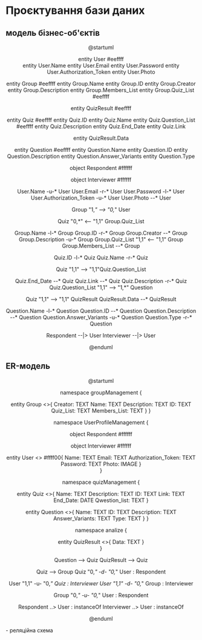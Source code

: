# Проєктування бази даних

## модель бізнес-об'єктів

<center>  

@startuml  

entity User #eeffff  
entity User.Name 
entity User.Email
entity User.Password
entity User.Authorization_Token
entity User.Photo

entity Group #eeffff
entity Group.Name
entity Group.ID
entity Group.Creator
entity Group.Description
entity Group.Members_List
entity Group.Quiz_List  #eeffff

entity QuizResult #eeffff

entity Quiz  #eeffff
entity Quiz.ID
entity Quiz.Name
entity Quiz.Question_List #eeffff
entity Quiz.Description
entity Quiz.End_Date
entity Quiz.Link

entity QuizResult.Data 

entity Question #eeffff
entity Question.Name
entity Question.ID
entity Question.Description
entity Question.Answer_Variants
entity Question.Type

object Respondent #ffffff

object Interviewer #ffffff

User.Name -u-* User
User.Email -r-* User
User.Password -l-* User
User.Authorization_Token -u-* User
User.Photo --* User

Group "1,*" --> "0,*" User 


Quiz "0,*" <-- "1,1"  Group.Quiz_List

Group.Name -l-* Group
Group.ID -r-* Group
Group.Creator --* Group
Group.Description -u-* Group
Group.Quiz_List "1,1" <-- "1,1" Group
Group.Members_List --* Group

Quiz.ID -l-* Quiz
Quiz.Name -r-* Quiz

Quiz "1,1" --> "1,1"Quiz.Question_List

Quiz.End_Date --* Quiz
Quiz.Link --* Quiz
Quiz.Description -r-* Quiz
Quiz.Question_List "1,1" --> "1,*" Question 


Quiz "1,1" --> "1,1" QuizResult
QuizResult.Data --* QuizResult

Question.Name -l-* Question
Question.ID --* Question
Question.Description --* Question
Question.Answer_Variants -u-* Question
Question.Type -r-* Question 

Respondent --|> User
Interviewer --|> User  

@enduml  

</center>  

## ER-модель

<center>  

@startuml   

namespace groupManagement {

entity Group <<ENTITY>>{
    Creator: TEXT 
    Name: TEXT 
    Description: TEXT 
    ID: TEXT
    Quiz_List: TEXT 
    Members_List: TEXT 
} 
}

namespace UserProfileManagement {

object Respondent #ffffff

object Interviewer #ffffff
 

entity User <<ENTITY>> #ffff00{
    Name: TEXT 
    Email: TEXT 
    Authorization_Token: TEXT 
    Password: TEXT 
    Photo: IMAGE
}  
 } 

namespace quizManagement {

entity Quiz <<ENTITY>>{
    Name: TEXT 
    Description: TEXT 
    ID: TEXT 
    Link: TEXT 
    End_Date: DATE
    Qwestion_list: TEXT 
} 
 
entity Question <<ENTITY>>{
    Name: TEXT 
    ID: TEXT 
    Description: TEXT
    Answer_Variants: TEXT
    Type: TEXT
}
}

namespace analize {

entity QuizResult <<ENTITY>>{
    Data: TEXT 
}  
}

    
Question --> Quiz
QuizResult --> Quiz

Quiz --> Group
Quiz "0,*" -d- "0,*" User : Respondent 

User "1,1" -u- "0,*" Quiz  : Interviewer 
User "1,1" -d- "0,*" Group  : Interviewer

Group "0,*" -u- "0,*" User : Respondent 

Respondent ..> User : instanceOf
Interviewer ..> User : instanceOf  

@enduml  

</center>   
- реляційна схема
